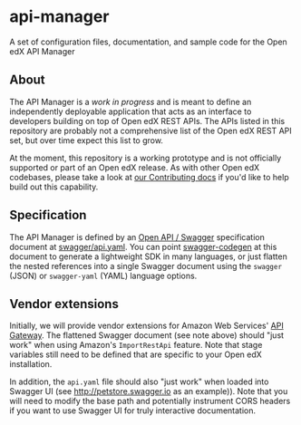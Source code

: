 # api-manager
A set of configuration files, documentation, and sample code for the Open edX API Manager

## About
The API Manager is a *work in progress* and is meant to define an independently deployable application that acts as an interface to developers building on top of Open edX REST APIs. The APIs listed in this repository are probably not a comprehensive list of the Open edX REST API set, but over time expect this list to grow.

At the moment, this repository is a working prototype and is not officially supported or part of an Open edX release. As with other Open edX codebases, please take a look at [our Contributing docs](https://github.com/edx/edx-platform/blob/master/CONTRIBUTING.rst) if you'd like to help build out this capability.

## Specification
The API Manager is defined by an [Open API / Swagger](https://github.com/OAI/OpenAPI-Specification) specification document at [swagger/api.yaml](swagger/api.yaml). You can point [swagger-codegen](https://github.com/swagger-api/swagger-codegen) at this document to generate a lightweight SDK in many languages, or just flatten the nested references into a single Swagger document using the `swagger` (JSON) or `swagger-yaml` (YAML) language options.

## Vendor extensions
Initially, we will provide vendor extensions for Amazon Web Services' [API Gateway](https://aws.amazon.com/api-gateway). The flattened Swagger document (see note above) should "just work" when using Amazon's `ImportRestApi` feature. Note that stage variables still need to be defined that are specific to your Open edX installation.

In addition, the `api.yaml` file should also "just work" when loaded into Swagger UI (see http://petstore.swagger.io as an example)). Note that you will need to modify the base path and potentially instrument CORS headers if you want to use Swagger UI for truly interactive documentation. 
